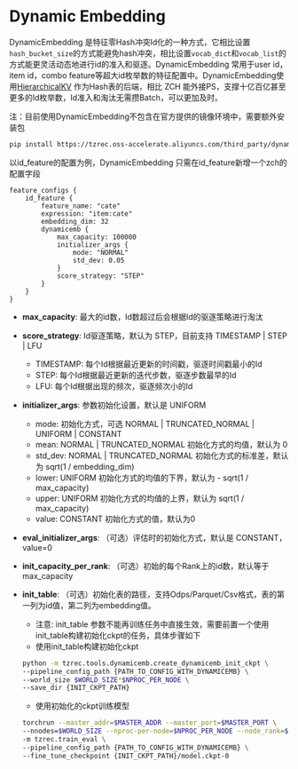 # Dynamic Embedding

DynamicEmbedding 是特征零Hash冲突Id化的一种方式，它相比设置`hash_bucket_size`的方式能避免hash冲突，相比设置`vocab_dict`和`vocab_list`的方式能更灵活动态地进行id的准入和驱逐。DynamicEmbedding 常用于user id，item id，combo feature等超大id枚举数的特征配置中。DynamicEmbedding使用[HierarchicalKV](https://github.com/NVIDIA-Merlin/HierarchicalKV) 作为Hash表的后端，相比 ZCH 能外接PS，支撑十亿百亿甚至更多的Id枚举数，Id准入和淘汰无需攒Batch，可以更加及时。

注：目前使用DynamicEmbedding不包含在官方提供的镜像环境中，需要额外安装包

```bash
pip install https://tzrec.oss-accelerate.aliyuncs.com/third_party/dynamicemb/dynamicemb-0.0.1%2B20250929.6a3aeab-cp311-cp311-linux_x86_64.whl
```

以id_feature的配置为例，DynamicEmbedding 只需在id_feature新增一个zch的配置字段

```
feature_configs {
    id_feature {
        feature_name: "cate"
        expression: "item:cate"
        embedding_dim: 32
        dynamicemb {
            max_capacity: 100000
            initializer_args {
                mode: "NORMAL"
                std_dev: 0.05
            }
            score_strategy: "STEP"
        }
    }
}
```

- **max_capacity**: 最大的id数，Id数超过后会根据Id的驱逐策略进行淘汰

- **score_strategy**: Id驱逐策略，默认为 STEP，目前支持 TIMESTAMP | STEP | LFU

  - TIMESTAMP: 每个Id根据最近更新的时间戳，驱逐时间戳最小的Id
  - STEP: 每个Id根据最近更新的迭代步数，驱逐步数最早的Id
  - LFU: 每个Id根据出现的频次，驱逐频次小的Id

- **initializer_args**: 参数初始化设置，默认是 UNIFORM

  - mode: 初始化方式，可选 NORMAL | TRUNCATED_NORMAL | UNIFORM | CONSTANT
  - mean: NORMAL | TRUNCATED_NORMAL 初始化方式的均值，默认为 0
  - std_dev: NORMAL | TRUNCATED_NORMAL 初始化方式的标准差，默认为 sqrt(1 / embedding_dim)
  - lower: UNIFORM 初始化方式的均值的下界，默认为 - sqrt(1 / max_capacity)
  - upper: UNIFORM 初始化方式的均值的上界，默认为 sqrt(1 / max_capacity)
  - value: CONSTANT 初始化方式的值，默认为0

- **eval_initializer_args**: （可选）评估时的初始化方式，默认是 CONSTANT，value=0

- **init_capacity_per_rank**: （可选）初始的每个Rank上的id数，默认等于max_capacity

- **init_table**: （可选）初始化表的路径，支持Odps/Parquet/Csv格式，表的第一列为id值，第二列为embedding值。

  - 注意: init_table 参数不能再训练任务中直接生效，需要前置一个使用init_table构建初始化ckpt的任务，具体步骤如下
  - 使用init_table构建初始化ckpt

  ```bash
  python -m tzrec.tools.dynamicemb.create_dynamicemb_init_ckpt \
  --pipeline_config_path {PATH_TO_CONFIG_WITH_DYNAMICEMB} \
  --world_size $WORLD_SIZE*$NPROC_PER_NODE \
  --save_dir {INIT_CKPT_PATH}
  ```

  - 使用初始化的ckpt训练模型

  ```bash
  torchrun --master_addr=$MASTER_ADDR --master_port=$MASTER_PORT \
  --nnodes=$WORLD_SIZE --nproc-per-node=$NPROC_PER_NODE --node_rank=$RANK \
  -m tzrec.train_eval \
  --pipeline_config_path {PATH_TO_CONFIG_WITH_DYNAMICEMB} \
  --fine_tune_checkpoint {INIT_CKPT_PATH}/model.ckpt-0
  ```
